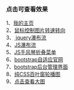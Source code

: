 ### 点击可查看效果<br>
1、[我的主页](https://github.com/sunronglang/My-Project/project--1/index.html)<br>
2、[鼠标控制图片转速转向](http://htmlpreview.github.io/?https://sunronglang.github.io/My-Project/project--2/index.html)<br>
3、[	jquery瀑布流](http://htmlpreview.github.io/?https://sunronglang.github.io/My-Project/project--3/index.html)<br>
4、[JS瀑布流](http://htmlpreview.github.io/?https://sunronglang.github.io/My-Project/project--4/index.html)<br>
5、[JS手风琴折叠菜单](http://htmlpreview.github.io/?https://sunronglang.github.io/My-Project/project--5/index.html)<br>
6、[bootstrap自适应官网](http://htmlpreview.github.io/?https://sunronglang.github.io/My-Project/project--6/index.html)<br>
7、[bootstrap后台管理界面](http://htmlpreview.github.io/?https://sunronglang.github.io/My-Project/project--7/index.html)<br>
8、[纯CSS百叶窗轮播图](http://htmlpreview.github.io/?https://sunronglang.github.io/My-Project/project--8/index.html)<br>
9、[点击查看大图](http://htmlpreview.github.io/?https://sunronglang.github.io/My-Project/project--9/index.html)<br>

